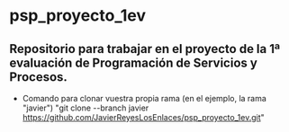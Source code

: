 # psp_proyecto_1ev
Repositorio para trabajar en el proyecto de la 1ª evaluación de Programación de Servicios y Procesos.
-----------------------------------------------------------------------------------------------------
- Comando para clonar vuestra propia rama (en el ejemplo, la rama "javier")
    "git clone --branch javier https://github.com/JavierReyesLosEnlaces/psp_proyecto_1ev.git"
